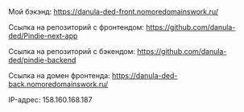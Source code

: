 Мой бэкэнд: https://danula-ded-front.nomoredomainswork.ru/

Ссылка на репозиторий с фронтендом: https://github.com/danula-ded/Pindie-next-app

Ссылка на репозиторий с бэкендом: https://github.com/danula-ded/pindie-backend

Ссылка на домен фронтенда: https://danula-ded-back.nomoredomainswork.ru/

IP-адрес: 158.160.168.187